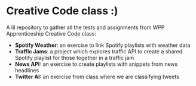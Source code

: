 # Creative Code class :)

A lil repository to gather all the tests and assignments from WPP Apprenticeship Creative Code class:

- **Spotify Weather**: an exercise to link Spotify playlists with weather data
- **Traffic Jams**: a project which explores traffic API to create a shared Spotify playlist for those together in a traffic jam
- **News API:** an exercise to create playlists with snippets from news headlines
- **Twitter AI:** an exercise from class where we are classifying tweets 